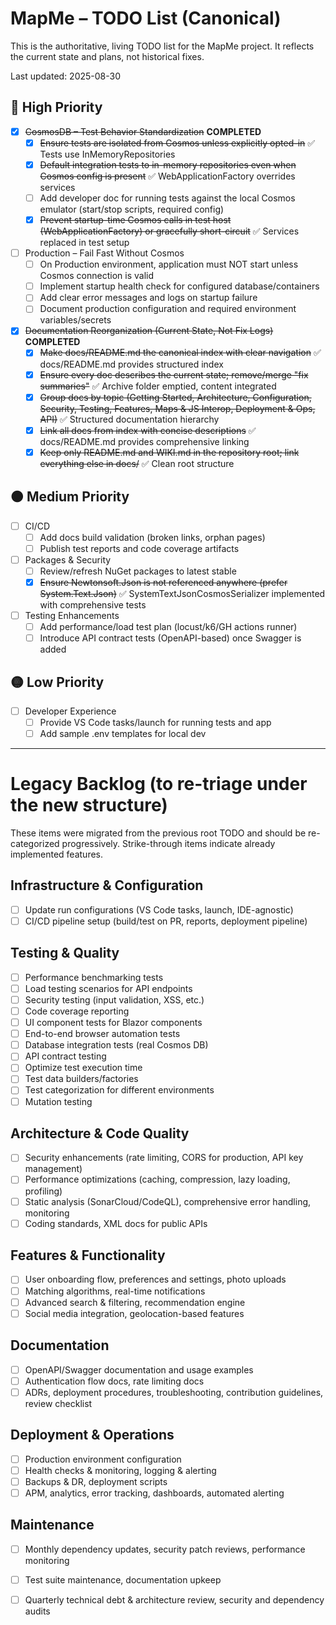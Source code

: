 # MapMe – TODO List (Canonical)

This is the authoritative, living TODO list for the MapMe project. It reflects the current state and plans, not historical fixes.

Last updated: 2025-08-30

## 🔴 High Priority

- [x] ~~CosmosDB – Test Behavior Standardization~~ **COMPLETED**
  - [x] ~~Ensure tests are isolated from Cosmos unless explicitly opted-in~~ ✅ Tests use InMemoryRepositories
  - [x] ~~Default integration tests to in-memory repositories even when Cosmos config is present~~ ✅ WebApplicationFactory overrides services
  - [ ] Add developer doc for running tests against the local Cosmos emulator (start/stop scripts, required config)
  - [x] ~~Prevent startup-time Cosmos calls in test host (WebApplicationFactory) or gracefully short-circuit~~ ✅ Services replaced in test setup

- [ ] Production – Fail Fast Without Cosmos
  - [ ] On Production environment, application must NOT start unless Cosmos connection is valid
  - [ ] Implement startup health check for configured database/containers
  - [ ] Add clear error messages and logs on startup failure
  - [ ] Document production configuration and required environment variables/secrets

- [x] ~~Documentation Reorganization (Current State, Not Fix Logs)~~ **COMPLETED**
  - [x] ~~Make docs/README.md the canonical index with clear navigation~~ ✅ docs/README.md provides structured index
  - [x] ~~Ensure every doc describes the current state; remove/merge "fix summaries"~~ ✅ Archive folder emptied, content integrated
  - [x] ~~Group docs by topic (Getting Started, Architecture, Configuration, Security, Testing, Features, Maps & JS Interop, Deployment & Ops, API)~~ ✅ Structured documentation hierarchy
  - [x] ~~Link all docs from index with concise descriptions~~ ✅ docs/README.md provides comprehensive linking
  - [x] ~~Keep only README.md and WIKI.md in the repository root; link everything else in docs/~~ ✅ Clean root structure

## 🟠 Medium Priority

- [ ] CI/CD
  - [ ] Add docs build validation (broken links, orphan pages)
  - [ ] Publish test reports and code coverage artifacts

- [ ] Packages & Security
  - [ ] Review/refresh NuGet packages to latest stable
  - [x] ~~Ensure Newtonsoft.Json is not referenced anywhere (prefer System.Text.Json)~~ ✅ SystemTextJsonCosmosSerializer implemented with comprehensive tests

- [ ] Testing Enhancements
  - [ ] Add performance/load test plan (locust/k6/GH actions runner)
  - [ ] Introduce API contract tests (OpenAPI-based) once Swagger is added

## 🟡 Low Priority

- [ ] Developer Experience
  - [ ] Provide VS Code tasks/launch for running tests and app
  - [ ] Add sample .env templates for local dev

---

# Legacy Backlog (to re-triage under the new structure)

These items were migrated from the previous root TODO and should be re-categorized progressively. Strike-through items indicate already implemented features.

## Infrastructure & Configuration
- [ ] Update run configurations (VS Code tasks, launch, IDE-agnostic)
- [ ] CI/CD pipeline setup (build/test on PR, reports, deployment pipeline)

## Testing & Quality
- [ ] Performance benchmarking tests
- [ ] Load testing scenarios for API endpoints
- [ ] Security testing (input validation, XSS, etc.)
- [ ] Code coverage reporting
- [ ] UI component tests for Blazor components
- [ ] End-to-end browser automation tests
- [ ] Database integration tests (real Cosmos DB)
- [ ] API contract testing
- [ ] Optimize test execution time
- [ ] Test data builders/factories
- [ ] Test categorization for different environments
- [ ] Mutation testing

## Architecture & Code Quality
- [ ] Security enhancements (rate limiting, CORS for production, API key management)
- [ ] Performance optimizations (caching, compression, lazy loading, profiling)
- [ ] Static analysis (SonarCloud/CodeQL), comprehensive error handling, monitoring
- [ ] Coding standards, XML docs for public APIs

## Features & Functionality
- [ ] User onboarding flow, preferences and settings, photo uploads
- [ ] Matching algorithms, real-time notifications
- [ ] Advanced search & filtering, recommendation engine
- [ ] Social media integration, geolocation-based features

## Documentation
- [ ] OpenAPI/Swagger documentation and usage examples
- [ ] Authentication flow docs, rate limiting docs
- [ ] ADRs, deployment procedures, troubleshooting, contribution guidelines, review checklist

## Deployment & Operations
- [ ] Production environment configuration
- [ ] Health checks & monitoring, logging & alerting
- [ ] Backups & DR, deployment scripts
- [ ] APM, analytics, error tracking, dashboards, automated alerting

## Maintenance
- [ ] Monthly dependency updates, security patch reviews, performance monitoring
- [ ] Test suite maintenance, documentation upkeep
- [ ] Quarterly technical debt & architecture review, security and dependency audits

